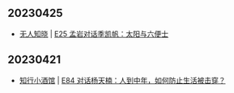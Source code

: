 ## 20230425
- [无人知晓](https://www.xiaoyuzhoufm.com/podcast/611719d3cb0b82e1df0ad29e) | [E25 孟岩对话季凯帆：太阳与六便士](https://www.xiaoyuzhoufm.com/episode/64474c8594d78eb3f75a92bd?utm_source=rss)

## 20230421
- [知行小酒馆](https://www.xiaoyuzhoufm.com/podcast/6013f9f58e2f7ee375cf4216) | [E84 对话杨天楠：人到中年，如何防止生活被击穿？](https://www.xiaoyuzhoufm.com/episode/6441d6789361a4e7c316d68c?utm_source=rss)

